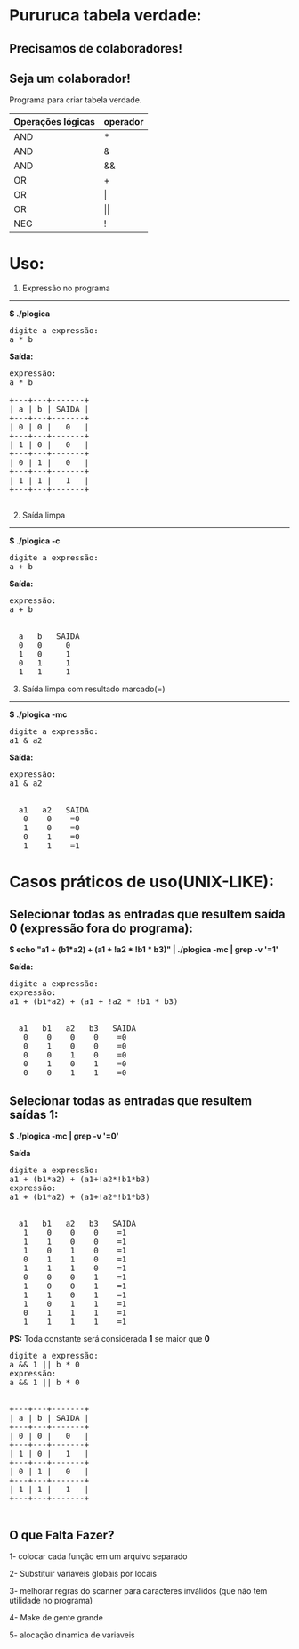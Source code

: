 Pururuca tabela verdade:
========================

Precisamos de colaboradores! 
----------------------------
Seja um colaborador! 
---------------------



Programa para criar tabela verdade.

|Operações lógicas | operador|
|------------------|---------| 
|	AND        |    *    |     
|	AND        |    &    |     
|	AND        |    &&   | 
|	OR         |    +    | 
|	OR         |    \|   | 
|	OR         |    \|\| | 
|	NEG        |    !    | 



Uso:
====
1) Expressão no programa
-------------------------------
**$ ./plogica**
<pre>
digite a expressão:
a * b
</pre>

**Saída:**
<pre>
expressão:
a * b

+---+---+-------+ 
| a | b | SAIDA |
+---+---+-------+
| 0 | 0 |   0   |
+---+---+-------+
| 1 | 0 |   0   |
+---+---+-------+
| 0 | 1 |   0   |
+---+---+-------+
| 1 | 1 |   1   |
+---+---+-------+

</pre>

2) Saída limpa
---------------
**$ ./plogica -c**
<pre>
digite a expressão:
a + b
</pre>
**Saída:**
<pre>
expressão:
a + b


  a   b   SAIDA
  0   0     0 
  1   0     1
  0   1     1 
  1   1     1 
</pre>
3) Saída limpa com resultado marcado(=)
----------------------------------------
**$ ./plogica -mc**

<pre>
digite a expressão:
a1 & a2 
</pre>
**Saída:**
<pre>
expressão:
a1 & a2


  a1   a2   SAIDA  
   0    0    =0    
   1    0    =0    
   0    1    =0    
   1    1    =1    
</pre>
Casos práticos de uso(UNIX-LIKE): 
==================================
Selecionar todas as entradas que resultem saída 0 (expressão fora do programa):
------------------------------------------------------
**$ echo "a1 + (b1*a2) + (a1 + \!a2 * \!b1 * b3)" | ./plogica -mc | grep -v '=1'**

**Saída:**
<pre>
digite a expressão:
expressão:
a1 + (b1*a2) + (a1 + !a2 * !b1 * b3)


  a1   b1   a2   b3   SAIDA  
   0    0    0    0    =0    
   0    1    0    0    =0    
   0    0    1    0    =0    
   0    1    0    1    =0    
   0    0    1    1    =0 
</pre>
Selecionar  todas as entradas que resultem saídas  1:
------------------------------------------------------
**$ ./plogica -mc | grep -v '=0'**

**Saída**
<pre>
digite a expressão:
a1 + (b1*a2) + (a1+!a2*!b1*b3)
expressão:  
a1 + (b1*a2) + (a1+!a2*!b1*b3)


  a1   b1   a2   b3   SAIDA  
   1    0    0    0    =1    
   1    1    0    0    =1    
   1    0    1    0    =1    
   0    1    1    0    =1    
   1    1    1    0    =1    
   0    0    0    1    =1    
   1    0    0    1    =1    
   1    1    0    1    =1    
   1    0    1    1    =1    
   0    1    1    1    =1    
   1    1    1    1    =1  
</pre>

**PS:** Toda constante será considerada **1** se maior que **0** 
<pre>
digite a expressão:
a && 1 || b * 0
expressão:
a && 1 || b * 0


+---+---+-------+
| a | b | SAIDA |
+---+---+-------+
| 0 | 0 |   0   |
+---+---+-------+
| 1 | 0 |   1   |
+---+---+-------+
| 0 | 1 |   0   |
+---+---+-------+
| 1 | 1 |   1   |
+---+---+-------+

</pre>
O que Falta Fazer?
-------------------

1- colocar cada função em um arquivo separado

2- Substituir variaveis globais por locais

3- melhorar regras do scanner para caracteres inválidos (que não tem utilidade no programa)

4- Make de gente grande

5- alocação dinamica de variaveis
